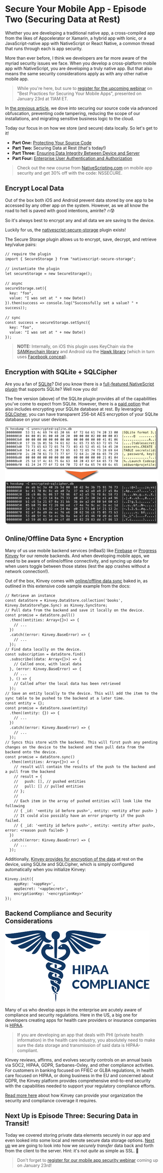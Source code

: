 # Secure Your Mobile App - Episode Two (Securing Data at Rest)

Whether you are developing a traditional native app, a cross-compiled app from the likes of Appcelerator or Xamarin, a hybrid app with Ionic, or a JavaScript-native app with NativeScript or React Native, a common thread that runs through each is app security.

More than ever before, I think we developers are far more aware of the myriad security issues we face. When you develop a cross-platform mobile app with NativeScript, you are developing a truly native app. But that also means the same security considerations apply as with any other native mobile app.

> While you're here, but sure to [register for the upcoming webinar](https://www.progress.com/campaigns/kinvey/best-practices-for-securing-your-mobile-apps?utm_medium=social-owned&utm_source=blog&utm_campaign=kinvey-webinar-secureapps) on "Best Practices for Securing Your Mobile Apps", presented on January 23rd at 11AM ET.

In [the previous article](https://www.nativescript.org/blog/secure-your-mobile-app-protecting-the-code), we dove into securing our source code via advanced obfuscation, preventing code tampering, reducing the scope of our installations, and migrating sensitive business logic to the cloud.

Today our focus in on how we store (and secure) data locally. So let's get to it!

- **Part One:** [Protecting Your Source Code](https://www.nativescript.org/blog/secure-your-mobile-app-protecting-the-code)
- **Part Two:** Securing Data at Rest (that's today!)
- **Part Three:** [Ensuring Data Integrity Between Device and Server](https://www.nativescript.org/blog/secure-your-mobile-app-securing-data-in-transit)
- **Part Four:** [Enterprise User Authentication and Authorization](https://www.nativescript.org/blog/secure-your-mobile-app-secure-user-auth)

> Check out the new course from [NativeScripting.com](https://nativescripting.com/course/securing-nativescript-applications) on mobile app security and get 30% off with the code: NSSECURE.

## Encrypt Local Data

Out of the box both iOS and Android prevent data stored by one app to be accessed by any other app on the system. However, as we all know the road to hell is paved with good intentions, amirite? 🔥😰

So it's always best to encrypt any and all data we are saving to the device.

Luckily for us, the [nativescript-secure-storage](http://market.nativescript.org/plugins/nativescript-secure-storage) plugin exists!

The Secure Storage plugin allows us to encrypt, save, decrypt, and retrieve key/value pairs:

	// require the plugin
	import { SecureStorage } from "nativescript-secure-storage";
	
	// instantiate the plugin
	let secureStorage = new SecureStorage();
	
	// async
	secureStorage.set({
	  key: "foo",
	  value: "I was set at " + new Date()
	}).then(success => console.log("Successfully set a value? " + success));
	
	// sync
	const success = secureStorage.setSync({
	  key: "foo",
	  value: "I was set at " + new Date()
	});
	
> **NOTE:** Internally, on iOS this plugin uses KeyChain via the [SAMKeychain library](https://github.com/soffes/SAMKeychain) and Android via the [Hawk library](https://github.com/orhanobut/hawk) (which in turn uses [Facebook conceal](https://github.com/facebook/conceal)).

## Encryption with SQLite + SQLCipher

Are you a fan of [SQLite](https://www.sqlite.org/index.html)? Did you know there is a [full-featured NativeScript plugin](https://market.nativescript.org/plugins/nativescript-sqlite) that supports SQLite? Well now you do!

The free version (above) of the SQLite plugin provides all of the capabilities you've come to expect from SQLite. However, there is a [paid option](https://nativescript.tools/product/10) that also includes encrypting your SQLite database at rest. By leveraging [SQLCipher](https://www.zetetic.net/sqlcipher/), you can have transparent 256-bit AES encryption of your SQLite database on your user devices.

![sqlite and sqlcipher](2-sqlcipher.png)

## Online/Offline Data Sync + Encryption

Many of us use mobile backend services (mBaaS) like [Firebase](https://market.nativescript.org/plugins/nativescript-plugin-firebase) or [Progress Kinvey](https://www.progress.com/kinvey) for our remote backends. And when developing mobile apps, we need to be aware of online/offline connectivity, and syncing up data for when users toggle between those states (lest the app crashes without a network connection!).

Out of the box, Kinvey comes with [online/offline data sync](https://devcenter.kinvey.com/nativescript/guides/datastore) baked in, as outlined in this extensive code sample example from the docs:

	// Retrieve an instance
	const dataStore = Kinvey.DataStore.collection('books', Kinvey.DataStoreType.Sync) as Kinvey.SyncStore;
	// Pull data from the backend and save it locally on the device.
	const promise = dataStore.pull()
	  .then((entities: Array<{}>) => {
	    // ...
	  })
	  .catch((error: Kinvey.BaseError) => {
	    // ...
	  });
	// Find data locally on the device.
	const subscription = dataStore.find()
	  .subscribe((data: Array<{}>) => {
	    // Called once, with local data
	  }, (error: Kinvey.BaseError) => {
	    // ...
	  }, () => {
	    // Called after the local data has been retrieved
	  });
	// Save an entity locally to the device. This will add the item to the sync table to be pushed to the backend at a later time.
	const entity = {};
	const promise = dataStore.save(entity)
	  .then((entity: {}) => {
	    // ...
	  })
	  .catch((error: Kinvey.BaseError) => {
	    // ...
	  });
	// Syncs this store with the backend. This will first push any pending changes on the device to the backend and then pull data from the backend onto the device.
	const promise = dataStore.sync()
	  .then((entities: Array<{}>) => {
	    // result will contain the results of the push to the backend and a pull from the backend
	    // result = {
	    //   push: [], // pushed entities
	    //   pull: [] // pulled entities
	    // };
	    //
	    // Each item in the array of pushed entities will look like the following
	    // { _id: '<entity id before push>', entity: <entity after push> }
	    // It could also possibly have an error property if the push failed.
	    // { _id: '<entity id before push>', entity: <entity after push>, error: <reason push failed> }
	  })
	  .catch((error: Kinvey.BaseError) => {
	    // ...
	  });

Additionally, [Kinvey provides for encryption of the data](https://devcenter.kinvey.com/nativescript/guides/encryption) at rest on the device, using SQLite and SQLCipher, which is simply configured automatically when you initialize Kinvey:

	Kinvey.init({
		appKey: '<appKey>',
		appSecret: '<appSecret>',
		encryptionKey: '<encryptionKey>'
	});

## Backend Compliance and Security Considerations

![hipaa compliance and kinvey](2-hipaa.png)

Many of us who develop apps in the enterprise are acutely aware of compliance and security regulations. Here in the US, a big one for developers creating apps for health care providers or insurance companies is [HIPAA](https://en.wikipedia.org/wiki/Health_Insurance_Portability_and_Accountability_Act).

> If you are developing an app that deals with PHI (private health information) in the health care industry, you absolutely need to make sure the data storage and transmission of said data is HIPAA-compliant.

Kinvey reviews, affirms, and evolves security controls on an annual basis via SOC2, HIPAA, GDPR, Sarbanes-Oxley, and other compliance activities. For customers in banking focused on FFIEC or GLBA regulations, in health care focused on HIPAA, or doing business in the EU and concerned about GDPR, the Kinvey platform provides comprehensive end-to-end security with the capabilities needed to support your regulatory compliance efforts.

[Read more here](https://www.progress.com/kinvey/enterprise-security) about how Kinvey can provide your organization the security and compliance coverage it requires.

## Next Up is Episode Three: Securing Data in Transit!

Today we covered storing private data elements securely in our app and even looked into some local and remote secure data storage options. [Next up](https://www.nativescript.org/blog/secure-your-mobile-app-securing-data-in-transit) we are going to look into how we *securely transfer* data back and forth from the client to the server. Hint: it's not *quite* as simple as SSL. 🤔

> Don't forget to [register for our mobile app security webinar](https://www.progress.com/campaigns/kinvey/best-practices-for-securing-your-mobile-apps?utm_medium=social-owned&utm_source=blog&utm_campaign=kinvey-webinar-secureapps) coming up on January 23rd!